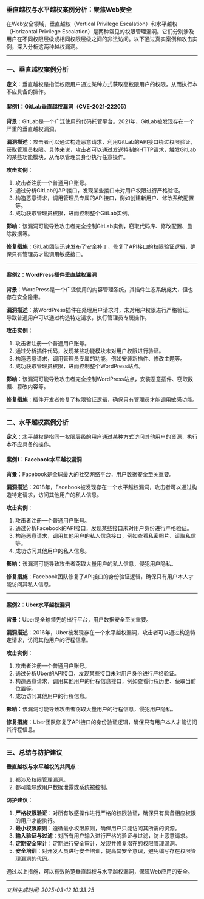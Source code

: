 ### 垂直越权与水平越权案例分析：聚焦Web安全

在Web安全领域，垂直越权（Vertical Privilege Escalation）和水平越权（Horizontal Privilege Escalation）是两种常见的权限管理漏洞。它们分别涉及用户在不同权限层级或相同权限层级之间的非法访问。以下通过真实案例和攻击实例，深入分析这两种越权漏洞。

---

### 一、垂直越权案例分析

**定义**：垂直越权是指低权限用户通过某种方式获取高权限用户的权限，从而执行本不应具备的操作。

#### 案例1：GitLab垂直越权漏洞（CVE-2021-22205）

**背景**：GitLab是一个广泛使用的代码托管平台。2021年，GitLab被发现存在一个严重的垂直越权漏洞。

**漏洞描述**：攻击者可以通过构造恶意请求，利用GitLab的API接口绕过权限验证，获取管理员权限。具体来说，攻击者可以通过发送特制的HTTP请求，触发GitLab的某些功能模块，从而以管理员身份执行任意操作。

**攻击实例**：
1. 攻击者注册一个普通用户账号。
2. 通过分析GitLab的API接口，发现某些接口未对用户权限进行严格验证。
3. 构造恶意请求，调用管理员专属的API接口，例如创建新用户、修改系统配置等。
4. 成功获取管理员权限，进而控制整个GitLab实例。

**影响**：该漏洞可能导致攻击者完全控制GitLab实例，窃取代码库、修改配置、删除数据等。

**修复措施**：GitLab团队迅速发布了安全补丁，修复了API接口的权限验证逻辑，确保只有管理员才能调用敏感接口。

---

#### 案例2：WordPress插件垂直越权漏洞

**背景**：WordPress是一个广泛使用的内容管理系统，其插件生态系统庞大，但也存在安全隐患。

**漏洞描述**：某WordPress插件在处理用户请求时，未对用户权限进行严格验证，导致普通用户可以通过构造特定请求，执行管理员专属操作。

**攻击实例**：
1. 攻击者注册一个普通用户账号。
2. 通过分析插件代码，发现某些功能模块未对用户权限进行验证。
3. 构造恶意请求，调用管理员专属的功能，例如安装新插件、修改主题等。
4. 成功获取管理员权限，进而控制整个WordPress站点。

**影响**：该漏洞可能导致攻击者完全控制WordPress站点，安装恶意插件、窃取数据、篡改内容等。

**修复措施**：插件开发者修复了权限验证逻辑，确保只有管理员才能调用敏感功能。

---

### 二、水平越权案例分析

**定义**：水平越权是指同一权限层级的用户通过某种方式访问其他用户的资源，执行本不应具备的操作。

#### 案例1：Facebook水平越权漏洞

**背景**：Facebook是全球最大的社交网络平台，用户数据安全至关重要。

**漏洞描述**：2018年，Facebook被发现存在一个水平越权漏洞，攻击者可以通过构造特定请求，访问其他用户的私人信息。

**攻击实例**：
1. 攻击者注册一个普通用户账号。
2. 通过分析Facebook的API接口，发现某些接口未对用户身份进行严格验证。
3. 构造恶意请求，调用其他用户的私人信息接口，例如查看私密照片、读取私信等。
4. 成功访问其他用户的私人信息。

**影响**：该漏洞可能导致攻击者窃取大量用户的私人信息，侵犯用户隐私。

**修复措施**：Facebook团队修复了API接口的身份验证逻辑，确保只有用户本人才能访问其私人信息。

---

#### 案例2：Uber水平越权漏洞

**背景**：Uber是全球领先的出行平台，用户数据安全至关重要。

**漏洞描述**：2016年，Uber被发现存在一个水平越权漏洞，攻击者可以通过构造特定请求，访问其他用户的行程信息。

**攻击实例**：
1. 攻击者注册一个普通用户账号。
2. 通过分析Uber的API接口，发现某些接口未对用户身份进行严格验证。
3. 构造恶意请求，调用其他用户的行程信息接口，例如查看行程历史、获取当前位置等。
4. 成功访问其他用户的行程信息。

**影响**：该漏洞可能导致攻击者窃取大量用户的行程信息，侵犯用户隐私。

**修复措施**：Uber团队修复了API接口的身份验证逻辑，确保只有用户本人才能访问其行程信息。

---

### 三、总结与防护建议

**垂直越权与水平越权的共同点**：
1. 都涉及权限管理漏洞。
2. 都可能导致用户数据泄露或系统被控制。

**防护建议**：
1. **严格权限验证**：对所有敏感操作进行严格的权限验证，确保只有具备相应权限的用户才能执行。
2. **最小权限原则**：遵循最小权限原则，确保用户只能访问其所需的资源。
3. **输入验证与过滤**：对所有用户输入进行严格的验证与过滤，防止恶意请求。
4. **定期安全审计**：定期进行安全审计，发现并修复潜在的权限管理漏洞。
5. **安全培训**：对开发人员进行安全培训，提高其安全意识，避免编写存在权限管理漏洞的代码。

通过以上措施，可以有效防范垂直越权与水平越权漏洞，保障Web应用的安全。

---

*文档生成时间: 2025-03-12 10:33:25*





















